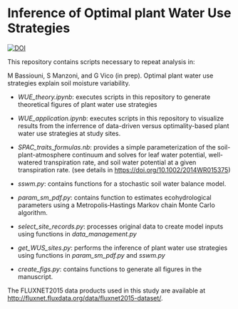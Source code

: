 # Inference of Optimal plant Water Use Strategies

[![DOI](https://zenodo.org/badge/DOI/10.5281/zenodo.5518546.svg)](https://doi.org/10.5281/zenodo.5518546) 

This repository contains scripts necessary to repeat analysis in:

M Bassiouni, S Manzoni, and G Vico (in prep). Optimal plant water use strategies explain soil moisture variability.


- *WUE_theory.ipynb*: executes scripts in this repository to generate theoretical figures of plant water use strategies

- *WUE_application.ipynb*: executes scripts in this repository to visualize results from the inferrence of data-driven versus optimality-based plant water use strategies at study sites.

- *SPAC_traits_formulas.nb*: provides a simple parameterization of the soil-plant-atmosphere continuum and solves for leaf water potential, well-watered transpiration rate, and soil water potential at a given transpiration rate. (see details in https://doi.org/10.1002/2014WR015375)

- *sswm.py*: contains functions for a stochastic soil water balance model.

- *param_sm_pdf.py*: contains function to estimates ecohydrological parameters using a Metropolis‐Hastings Markov chain Monte Carlo algorithm.

- *select_site_records.py*: processes original data to create model inputs using functions in *data_management.py*

- *get_WUS_sites.py*: performs the inference of plant water use strategies using functions in *param_sm_pdf.py* and *sswm.py*

- *create_figs.py*: contains functions to generate all figures in the manuscript.


The FLUXNET2015 data products used in this study are available at http://fluxnet.fluxdata.org/data/fluxnet2015-dataset/.

